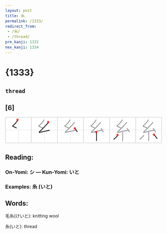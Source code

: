 ```yaml
---
layout: post
title: 糸
permalink: /1333/
redirect_from:
 - /糸/
 - /thread/
pre_kanji: 1332
nex_kanji: 1334
---
```


# {1333}

## `thread`

## [6]

<div class="stroke"><img src="../images/E7B3B8.png" /></div>

## Reading:

### On-Yomi: シ &mdash; Kun-Yomi: いと

### Examples: 糸 (いと)

## Words:

毛糸(けいと): knitting wool

糸(いと): thread
